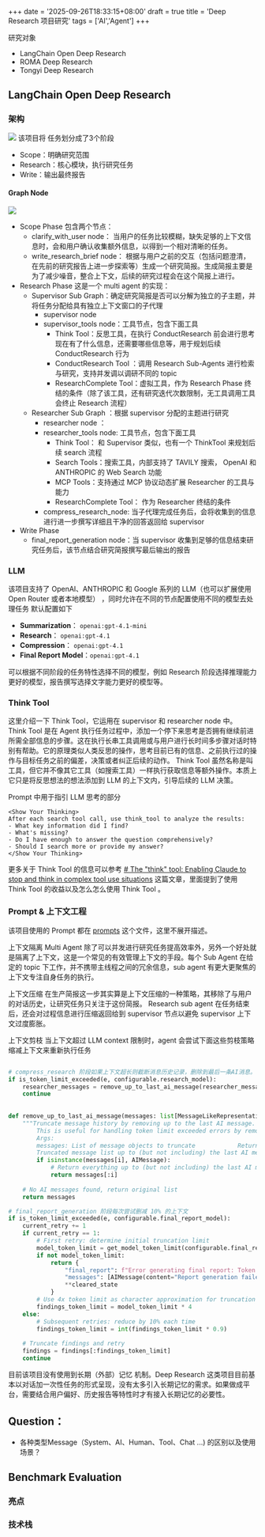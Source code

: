 +++
date = '2025-09-26T18:33:15+08:00'
draft = true
title = 'Deep Research 项目研究'
tags = ['AI','Agent']
+++

研究对象
- LangChain Open Deep Research
- ROMA Deep Research
- Tongyi Deep Research




## LangChain Open Deep Research
### 架构
![](https://private-user-images.githubusercontent.com/181020547/465824799-12a2371b-8be2-4219-9b48-90503eb43c69.png?jwt=eyJ0eXAiOiJKV1QiLCJhbGciOiJIUzI1NiJ9.eyJpc3MiOiJnaXRodWIuY29tIiwiYXVkIjoicmF3LmdpdGh1YnVzZXJjb250ZW50LmNvbSIsImtleSI6ImtleTUiLCJleHAiOjE3NTg5MDAwNTQsIm5iZiI6MTc1ODg5OTc1NCwicGF0aCI6Ii8xODEwMjA1NDcvNDY1ODI0Nzk5LTEyYTIzNzFiLThiZTItNDIxOS05YjQ4LTkwNTAzZWI0M2M2OS5wbmc_WC1BbXotQWxnb3JpdGhtPUFXUzQtSE1BQy1TSEEyNTYmWC1BbXotQ3JlZGVudGlhbD1BS0lBVkNPRFlMU0E1M1BRSzRaQSUyRjIwMjUwOTI2JTJGdXMtZWFzdC0xJTJGczMlMkZhd3M0X3JlcXVlc3QmWC1BbXotRGF0ZT0yMDI1MDkyNlQxNTE1NTRaJlgtQW16LUV4cGlyZXM9MzAwJlgtQW16LVNpZ25hdHVyZT1jMTVhYzMxNjhhMDZkMjBiMDFmYjYzMDZkZjIwNWY3ZDc1YjcwMTdiMjdhYzRlYjc4YjNjNzZlZTI4ZjExNWZkJlgtQW16LVNpZ25lZEhlYWRlcnM9aG9zdCJ9.qUjH08Vr3TVMgb9IQ3shRwn1wo42vkSFlRh-XftlurI)
该项目将 任务划分成了3个阶段
- Scope：明确研究范围
- Research：核心模块，执行研究任务
- Write：输出最终报告


#### Graph Node

![](https://private-user-images.githubusercontent.com/181020547/465825499-052f2ed3-c664-4a4f-8ec2-074349dcaa3f.png?jwt=eyJ0eXAiOiJKV1QiLCJhbGciOiJIUzI1NiJ9.eyJpc3MiOiJnaXRodWIuY29tIiwiYXVkIjoicmF3LmdpdGh1YnVzZXJjb250ZW50LmNvbSIsImtleSI6ImtleTUiLCJleHAiOjE3NTg5MDAwNTQsIm5iZiI6MTc1ODg5OTc1NCwicGF0aCI6Ii8xODEwMjA1NDcvNDY1ODI1NDk5LTA1MmYyZWQzLWM2NjQtNGE0Zi04ZWMyLTA3NDM0OWRjYWEzZi5wbmc_WC1BbXotQWxnb3JpdGhtPUFXUzQtSE1BQy1TSEEyNTYmWC1BbXotQ3JlZGVudGlhbD1BS0lBVkNPRFlMU0E1M1BRSzRaQSUyRjIwMjUwOTI2JTJGdXMtZWFzdC0xJTJGczMlMkZhd3M0X3JlcXVlc3QmWC1BbXotRGF0ZT0yMDI1MDkyNlQxNTE1NTRaJlgtQW16LUV4cGlyZXM9MzAwJlgtQW16LVNpZ25hdHVyZT1kNjI3NzAzYmZmYmU1NTE3ZTk0YWZmNzE2ZWMxMjM3ZjMzZTk0MzNhYjI1MjUxNGYxYzM3ZDI2MjNhNWJkNDg5JlgtQW16LVNpZ25lZEhlYWRlcnM9aG9zdCJ9.VQf8j72fItuFXrHpAryoFnGnUSpjlPZ67vfeC5V5xF0)

- Scope Phase 包含两个节点：
	- clarify_with_user node： 当用户的任务比较模糊，缺失足够的上下文信息时，会和用户确认收集额外信息，以得到一个相对清晰的任务。
	- write_research_brief node： 根据与用户之前的交互（包括问题澄清，在先前的研究报告上进一步探索等）生成一个研究简报。生成简报主要是为了减少噪音，整合上下文，后续的研究过程会在这个简报上进行。
- Research Phase 这是一个 multi agent 的实现：
	- Supervisor Sub Graph：确定研究简报是否可以分解为独立的子主题，并将任务分配给具有独立上下文窗口的子代理
		- supervisor node
		- supervisor_tools node：工具节点，包含下面工具
			- Think Tool：反思工具，在执行 ConductResearch 前会进行思考现在有了什么信息，还需要哪些信息等，用于规划后续 ConductResearch 行为
			- ConductResearch Tool ：调用 Research Sub-Agents  进行检索与研究，支持并发调以调研不同的 topic
			- ResearchComplete Tool：虚拟工具，作为 Research Phase 终结的条件（除了该工具，还有研究迭代次数限制，无工具调用工具会终止 Research 流程）
	- Researcher Sub Graph ：根据 supervisor 分配的主题进行研究
		- researcher node ：
		- researcher_tools node: 工具节点，包含下面工具
			- Think Tool： 和 Supervisor 类似，也有一个 ThinkTool 来规划后续 search 流程
			- Search Tools：搜索工具，内部支持了 TAVILY 搜索， OpenAI 和ANTHROPIC 的 Web Search 功能
			- MCP Tools：支持通过 MCP 协议动态扩展 Researcher 的工具与能力
			- ResearchComplete Tool： 作为 Researcher  终结的条件
		- compress_research_node:  当子代理完成任务后，会将收集到的信息进行进一步撰写详细且干净的回答返回给 supervisor
- Write Phase 
	- final_report_generation node：当 supervisor 收集到足够的信息结束研究任务后，该节点结合研究简报撰写最后输出的报告


### LLM

该项目支持了 OpenAI、ANTHROPIC  和 Google 系列的 LLM（也可以扩展使用 Open Router 或者本地模型） ，同时允许在不同的节点配置使用不同的模型去处理任务
默认配置如下
- **Summarization**： `openai:gpt-4.1-mini`
- **Research**： `openai:gpt-4.1`
- **Compression**： `openai:gpt-4.1`
- **Final Report Model**：`openai:gpt-4.1`

可以根据不同阶段的任务特性选择不同的模型，例如 Research 阶段选择推理能力更好的模型，报告撰写选择文字能力更好的模型等。

### Think Tool

这里介绍一下 Think Tool，它运用在 supervisor 和 researcher node 中。
Think Tool 是在 Agent 执行任务过程中，添加一个停下来思考是否拥有继续前进所需全部信息的步骤。这在执行长串工具调用或与用户进行长时间多步骤对话时特别有帮助。它的原理类似人类反思的操作，思考目前已有的信息、之前执行过的操作与目标任务之前的偏差，决策或者纠正后续的动作。
Think Tool  虽然名称是叫工具，但它并不像其它工具（如搜索工具）一样执行获取信息等额外操作。本质上它只是将反思想法的想法添加到 LLM 的上下文内，引导后续的 LLM 决策。


Prompt 中用于指引 LLM 思考的部分
```
<Show Your Thinking>
After each search tool call, use think_tool to analyze the results:
- What key information did I find?
- What's missing?
- Do I have enough to answer the question comprehensively?
- Should I search more or provide my answer?
</Show Your Thinking>
```


更多关于  Think Tool 的信息可以参考 [# The "think" tool: Enabling Claude to stop and think in complex tool use situations](https://www.anthropic.com/engineering/claude-think-tool) 这篇文章，里面提到了使用  Think Tool  的收益以及怎么怎么使用 Think Tool 。

###  Prompt & 上下文工程
该项目使用的 Prompt 都在 [prompts](https://github.com/langchain-ai/open_deep_research/blob/main/src/open_deep_research/prompts.py) 这个文件，这里不展开描述。



 上下文隔离
 Multi Agent 除了可以并发进行研究任务提高效率外，另外一个好处就是隔离了上下文，这是一个常见的有效管理上下文的手段。每个 Sub Agent 在给定的 topic 下工作，并不携带主线程之间的冗余信息，sub agent 有更大更聚焦的上下文专注自身任务的执行。

上下文压缩
在生产简报这一步其实算是上下文压缩的一种策略，其移除了与用户的对话历史，让研究任务只关注于这份简报。
Research sub agent 在任务结束后，还会对过程信息进行压缩返回给到 supervisor 节点以避免  supervisor 上下文过度膨胀。

上下文剪枝
当上下文超过 LLM context 限制时，agent 会尝试下面这些剪枝策略缩减上下文来重新执行任务
```python

# compress_research 阶段如果上下文超长则截断消息历史记录，删除到最后一条AI消息。
if is_token_limit_exceeded(e, configurable.research_model):  
    researcher_messages = remove_up_to_last_ai_message(researcher_messages)  
    continue
    
    
def remove_up_to_last_ai_message(messages: list[MessageLikeRepresentation]) -> list[MessageLikeRepresentation]:  
    """Truncate message history by removing up to the last AI message.  
        This is useful for handling token limit exceeded errors by removing recent context.  
        Args:  
        messages: List of message objects to truncate            Returns:  
        Truncated message list up to (but not including) the last AI message    """    # Search backwards through messages to find the last AI message    for i in range(len(messages) - 1, -1, -1):  
        if isinstance(messages[i], AIMessage):  
            # Return everything up to (but not including) the last AI message  
            return messages[:i]  
      
    # No AI messages found, return original list  
    return messages
```

```python
# final_report_generation 阶段每次尝试删减 10% 的上下文
if is_token_limit_exceeded(e, configurable.final_report_model):  
    current_retry += 1  
    if current_retry == 1:  
        # First retry: determine initial truncation limit  
        model_token_limit = get_model_token_limit(configurable.final_report_model)  
        if not model_token_limit:  
            return {  
                "final_report": f"Error generating final report: Token limit exceeded, however, we could not determine the model's maximum context length. Please update the model map in deep_researcher/utils.py with this information. {e}",  
                "messages": [AIMessage(content="Report generation failed due to token limits")],  
                **cleared_state  
            }  
        # Use 4x token limit as character approximation for truncation  
        findings_token_limit = model_token_limit * 4  
    else:  
        # Subsequent retries: reduce by 10% each time  
        findings_token_limit = int(findings_token_limit * 0.9)  
      
    # Truncate findings and retry  
    findings = findings[:findings_token_limit]  
    continue
```

 
目前该项目没有使用到长期（外部）记忆 机制。Deep Research 这类项目目前基本以对话加一次性任务的形式呈现，没有太多引入长期记忆的需求。如果做成平台，需要结合用户偏好、历史报告等特性时才有接入长期记忆的必要性。



## Question：
- 各种类型Message（System、AI、Human、Tool、Chat ...) 的区别以及使用场景？


## Benchmark Evaluation
### 亮点



### 技术栈










